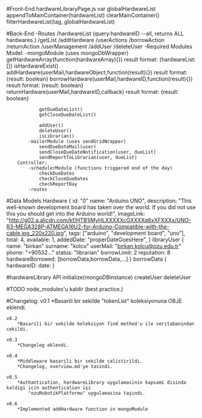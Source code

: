#Front-End
	hardwareLibraryPage.js
		var globalHardwareList
		appendToMainContainer(hardwareList)
		clearMainContainer()
		filterHardwareList(tag, globalHardwareList)
	
#Back-End
	-Routes
		/hardwareList (query:hardwareID --all, returns ALL hardwares.)
			/getList
			/addHardware
		/userActions
			/borrowAction
			/returnAction
		/userManagement
			/addUser
			/deleteUser
	-Required Modules
		Model:
			-mongoModule (uses mongoDbWrapper)
				getHardwareArray(function(hardwareArray){})				result format: {hardwareList: []}
				isHardwareExist()
				addHardware(userMail,hardwareObject,function(result){})	result format: {result: boolean}
				borrowHardware(userMail,hardwareID,function(result){}) 	result format: {result: boolean}
				returnHardware(userMail,hardwareID,callback)			result format: {result: boolean}
				
				getDueDateList()
				getCloseDueDateList()
				
				addUser()
				deleteUser()
				isLibrarian()
			-mailerModule (uses sendGridWrapper)
				sendDueDateMail(user)
				sendCloseDueDateNotification(user, dueList)
				sendReportToLibrarian(user, dueList)
		Controller:
			-schedulerModule (functions triggered end of the day)
				checkDueDates
				checkCloseDueDates
				checkReportDay
			-routes
#Data Models
	Hardware {
		id: "0"
		name: "Arduino UNO",
		description: "This well-known development board has taken over the world. If you did not use this you should get into the Arduino world!",
		imageLink: "http://g02.a.alicdn.com/kf/HTB1iMyHLXXXXXcGXXXXq6xXFXXXx/UNO-R3-MEGA328P-ATMEGA16U2-for-Arduino-Compatible-with-the-cable.jpg_220x220.jpg",
		tags: ["arduino", "development board", "uno"],
		total: 4,
		available: 1,
		addedDate: "properDateGoesHere",
	}
	libraryUser {
		name: "birkan"
		surname: "kolcu"
		userMail: "birkan.kolcu@ozu.edu.tr"
		phone: "+90532..."
		status: "librarian"
		borrowLimit: 2
		reputation: 8
		hardwareBorrowed: [borrowData,borrowData,...]
	}
	borrowData {
		hardwareID:
		date:
	}
	
#hardwareLibrary API
	initialize(mongoDBinstance)
	createUser
	deleteUser


#TODO
	node_modules'u kaldir (best practice.)

#Changelog:
	v0.1
		*Basarili bir sekilde "tokenList" koleksiyonuna OBJE eklendi.

	v0.2
		*Basarili bir sekilde koleksiyon find method'u ile veritabanindan cekildi.

	v0.3
		*Changelog eklendi.

	v0.4
		*Middleware basarili bir sekilde calistirildi.
		*Changelog, overview.md'ye tasindi.
		
	v0.5
		*Authantication, hardwareLibrary uygulamasinin kapsami disinda kaldigi icin authentication işi
			"ozuRobotikPlatformu" uygulamasina taşındı.
		
	v0.6
		*Implemented addHardware function in mongoModule
